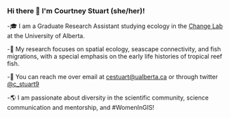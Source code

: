 ### Hi there 👋 I'm Courtney Stuart (she/her)! 

-🎓 I am a Graduate Research Assistant studying ecology in the [Change Lab](https://greenlab.ca/) at the University of Alberta.

-🐠 My research focuses on spatial ecology, seascape connectivity, and fish migrations, with a special emphasis on the early life histories of tropical reef fish.

-💬 You can reach me over email at cestuart@ualberta.ca or through twitter [@c_stuart9](https://twitter.com/c_stuart9)

-🌎 I am passionate about diversity in the scientific community, science communication and mentorship, and #WomenInGIS!

